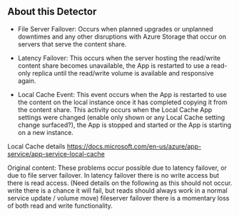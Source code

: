 ## About this Detector

* File Server Failover: 
Occurs when planned upgrades or unplanned downtimes and any other disruptions with Azure Storage that occur on servers that serve the content share.

* Latency Failover: 
This occurs when the server hosting the read/write content share becomes unavailable, the App is restarted to use a read-only replica until the read/write volume is available and responsive again.

* Local Cache Event: 
This event occurs when the App is restarted to use the content on the local instance once it has completed copying it from the content share. This activity occurs when the Local Cache App settings were changed (enable only shown or any Local Cache setting change surfaced?), the App is stopped and started or the App is starting on a new instance. 

Local Cache details
https://docs.microsoft.com/en-us/azure/app-service/app-service-local-cache

Original content: These problems occur possible due to latency failover, or due to file server failover. In latency failover there is no write access but there is read access. (Need details on the following as this should not occur. write there is a chance it will fail, but reads should always work in a normal service update / volume move) fileserver failover there is a momentary loss of both read and write functionality.
